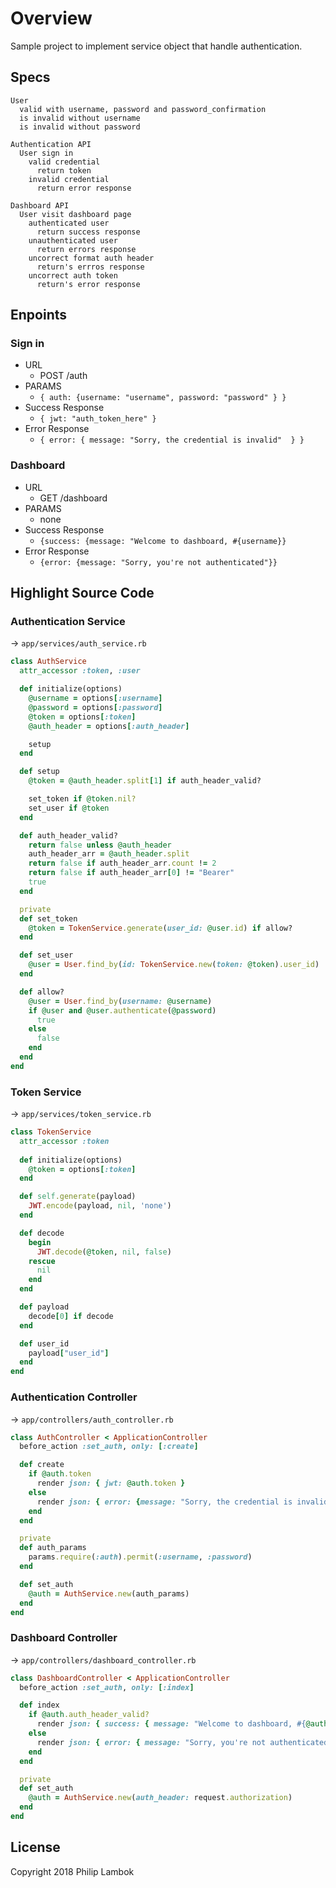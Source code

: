 # Overview 
Sample project to implement service object that handle authentication. 

## Specs 
```
User
  valid with username, password and password_confirmation
  is invalid without username
  is invalid without password

Authentication API
  User sign in
    valid credential
      return token
    invalid credential
      return error response

Dashboard API
  User visit dashboard page
    authenticated user
      return success response
    unauthenticated user
      return errors response
    uncorrect format auth header
      return's errros response
    uncorrect auth token
      return's error response
```

## Enpoints 
### Sign in
- URL
  - POST /auth
- PARAMS
  - `{ auth: {username: "username", password: "password" } }`
- Success Response 
  - `{ jwt: "auth_token_here" }`
- Error Response 
  - `{ error: { message: "Sorry, the credential is invalid"  } }`

### Dashboard 
- URL
  - GET /dashboard
- PARAMS
  - none
- Success Response 
  - `{success: {message: "Welcome to dashboard, #{username}}`
- Error Response 
  - `{error: {message: "Sorry, you're not authenticated"}}`


## Highlight Source Code
### Authentication Service
-> `app/services/auth_service.rb`
```rb
class AuthService 
  attr_accessor :token, :user

  def initialize(options)
    @username = options[:username]
    @password = options[:password]
    @token = options[:token]
    @auth_header = options[:auth_header]

    setup
  end

  def setup
    @token = @auth_header.split[1] if auth_header_valid?

    set_token if @token.nil?
    set_user if @token
  end

  def auth_header_valid?
    return false unless @auth_header
    auth_header_arr = @auth_header.split
    return false if auth_header_arr.count != 2 
    return false if auth_header_arr[0] != "Bearer"
    true
  end

  private
  def set_token 
    @token = TokenService.generate(user_id: @user.id) if allow?
  end

  def set_user 
    @user = User.find_by(id: TokenService.new(token: @token).user_id)
  end

  def allow?
    @user = User.find_by(username: @username)
    if @user and @user.authenticate(@password)
      true
    else 
      false
    end
  end
end
```

### Token Service
-> `app/services/token_service.rb`
```ruby
class TokenService
  attr_accessor :token
  
  def initialize(options)
    @token = options[:token]
  end

  def self.generate(payload)
    JWT.encode(payload, nil, 'none')
  end

  def decode
    begin
      JWT.decode(@token, nil, false)
    rescue
      nil 
    end
  end

  def payload 
    decode[0] if decode
  end

  def user_id
    payload["user_id"]
  end
end
```

### Authentication Controller 
-> `app/controllers/auth_controller.rb`
```ruby
class AuthController < ApplicationController
  before_action :set_auth, only: [:create]

  def create
    if @auth.token
      render json: { jwt: @auth.token }
    else
      render json: { error: {message: "Sorry, the credential is invalid"} }
    end
  end

  private 
  def auth_params 
    params.require(:auth).permit(:username, :password)
  end

  def set_auth
    @auth = AuthService.new(auth_params)
  end
end
```

### Dashboard Controller
-> `app/controllers/dashboard_controller.rb`

```ruby
class DashboardController < ApplicationController
  before_action :set_auth, only: [:index]

  def index
    if @auth.auth_header_valid?
      render json: { success: { message: "Welcome to dashboard, #{@auth.user.username}" } } 
    else 
      render json: { error: { message: "Sorry, you're not authenticated" } }
    end
  end

  private 
  def set_auth
    @auth = AuthService.new(auth_header: request.authorization)
  end
end
```

## License 
Copyright 2018 Philip Lambok